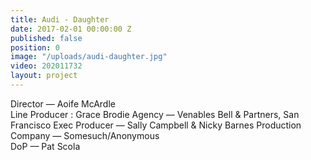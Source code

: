 ```yaml
---
title: Audi - Daughter
date: 2017-02-01 00:00:00 Z
published: false
position: 0
image: "/uploads/audi-daughter.jpg"
video: 202011732
layout: project
---
```


Director — Aoife McArdle  
Line Producer : Grace Brodie
Agency — Venables Bell & Partners, San Francisco
Exec Producer — Sally Campbell & Nicky Barnes
Production Company — Somesuch/Anonymous  
DoP — Pat Scola